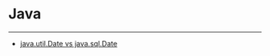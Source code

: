 # Java

---

- [java.util.Date vs java.sql.Date](https://github.com/yh0921k/TIL/blob/master/java/docs/java.util.Date-vs-java.sql.Date.md)

